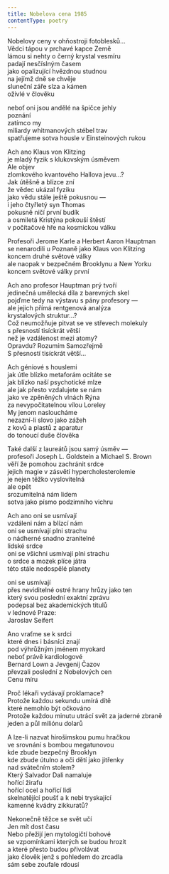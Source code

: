 ```yaml
---
title: Nobelova cena 1985
contentType: poetry
---
```


<section>

Nobelovy ceny v ohňostroji fotoblesků…  
Vědci tápou v prchavé kapce Země  
lámou si nehty o černý krystal vesmíru  
padají nesčíslným časem  
jako opalizující hvězdnou studnou  
na jejímž dně se chvěje  
sluneční záře slza a kámen  
oživlé v člověku

neboť oni jsou andělé na špičce jehly  
poznání  
zatímco my  
miliardy whitmanových stébel trav  
spatřujeme sotva housle v Einsteinových rukou

Ach ano Klaus von Klitzing  
je mladý fyzik s klukovským úsměvem  
Ale objev  
zlomkového kvantového Hallova jevu…?  
Jak útěšně a blízce zní  
že vědec ukázal fyziku  
jako vědu stále ještě pokusnou —  
i jeho čtyřletý syn Thomas  
pokusně ničí první budík  
a osmiletá Kristýna pokouší štěstí  
v počítačové hře na kosmickou válku

Profesoři Jerome Karle a Herbert Aaron Hauptman  
se nenarodili u Poznaně jako Klaus von Klitzing  
koncem druhé světové války  
ale naopak v bezpečném Brooklynu a New Yorku  
koncem světové války první

Ach ano profesor Hauptman prý tvoří  
jedinečná umělecká díla z barevných skel  
pojďme tedy na výstavu s pány profesory —  
ale jejich přímá rentgenová analýza  
krystalových struktur…?  
Což neumožňuje pitvat se ve střevech molekuly  
s přesností tisíckrát větší  
než je vzdálenost mezi atomy?  
Opravdu? Rozumím Samozřejmě  
S přesností tisíckrát větší…

Ach géniové s houslemi  
jak útle blízko metaforám ocitáte se  
jak blízko naší psychotické mlze  
ale jak přesto vzdalujete se nám  
jako ve zpěněných vlnách Rýna  
za nevypočitatelnou vílou Loreley  
My jenom nasloucháme  
nezazní-li slovo jako zážeh  
z kovů a plastů z aparatur  
do tonoucí duše člověka

Také další z laureátů jsou samý úsměv —  
profesoři Joseph L. Goldstein a Michael S. Brown  
věří že pomohou zachránit srdce  
jejich magie v zásvětí hypercholesterolemie  
je nejen těžko vyslovitelná  
ale opět  
srozumitelná nám lidem  
sotva jako písmo podzimního vichru

Ach ano oni se usmívají  
vzdáleni nám a blízcí nám  
oni se usmívají plni strachu  
o nádherné snadno zranitelné  
lidské srdce  
oni se všichni usmívají plni strachu  
o srdce a mozek plíce játra  
této stále nedospělé planety

oni se usmívají  
přes neviditelné ostré hrany hrůzy jako ten  
který svou poslední exaktní zprávu  
podepsal bez akademických titulů  
v lednové Praze:  
Jaroslav Seifert

Ano vraťme se k srdci  
které dnes i básníci znají  
pod výhrůžným jménem myokard  
neboť právě kardiologové  
Bernard Lown a Jevgenij Čazov  
převzali poslední z Nobelových cen  
Cenu míru

Proč lékaři vydávají proklamace?  
Protože každou sekundu umírá dítě  
které nemohlo být očkováno  
Protože každou minutu utrácí svět za jaderné zbraně  
jeden a půl miliónu dolarů

A lze-li nazvat hirošimskou pumu hračkou  
ve srovnání s bombou megatunovou  
kde zbude bezpečný Brooklyn  
kde zbude útulno a oči dětí jako jitřenky  
nad svátečním stolem?  
Který Salvador Dali namaluje  
hořící žirafu  
hořící ocel a hořící lidi  
skelnatějící poušť a k nebi tryskající  
kamenné kvádry zikkuratů?

Nekonečně těžce se svět učí  
Jen mít dost času  
Nebo přežijí jen mytologičtí bohové  
se vzpomínkami kterých se budou hrozit  
a které přesto budou přivolávat  
jako člověk jenž s pohledem do zrcadla  
sám sebe zoufale rdousí

</section>

